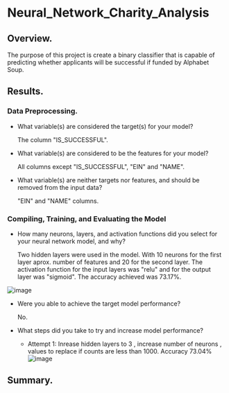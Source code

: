 # Neural_Network_Charity_Analysis

## Overview.

The purpose of this project is create a binary classifier that is capable of predicting whether applicants will be successful if funded by Alphabet Soup.

## Results.

### Data Preprocessing.
- What variable(s) are considered the target(s) for your model?
  
  The column "IS_SUCCESSFUL".
  
- What variable(s) are considered to be the features for your model?
  
  All columns except "IS_SUCCESSFUL", "EIN" and "NAME".
  
- What variable(s) are neither targets nor features, and should be removed from the input data?
  
  "EIN" and "NAME" columns.
  
### Compiling, Training, and Evaluating the Model
- How many neurons, layers, and activation functions did you select for your neural network model, and why?

  Two hidden layers were used in the model. With 10 neurons for the first layer aprox. number of features and 20 for the second layer.  The activation function for the     input layers was "relu" and for the output layer was "sigmoid". The accuracy achieved was  73.17%.
  
![image](https://user-images.githubusercontent.com/120151872/236702948-9bf08a11-effd-4ae7-b463-789afbb0b917.png)

- Were you able to achieve the target model performance?
  
  No.

- What steps did you take to try and increase model performance?

    - Attempt 1: Inrease hidden layers to 3 , increase number of neurons , values to replace if counts are less than 1000. Accuracy 73.04%
      ![image](https://user-images.githubusercontent.com/120151872/236703764-eae2ec47-5b94-49ad-b43d-46470312b877.png)

## Summary.
